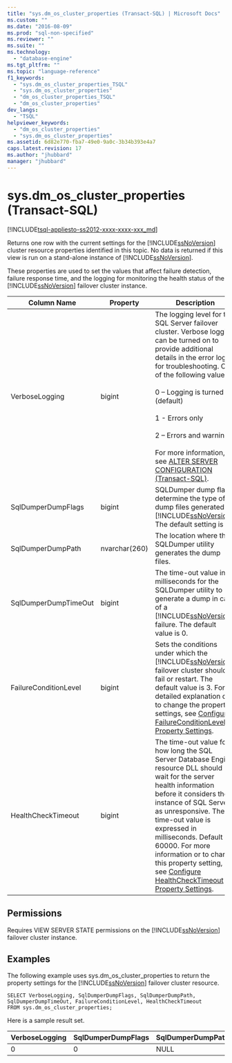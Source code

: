 ```yaml
---
title: "sys.dm_os_cluster_properties (Transact-SQL) | Microsoft Docs"
ms.custom: ""
ms.date: "2016-08-09"
ms.prod: "sql-non-specified"
ms.reviewer: ""
ms.suite: ""
ms.technology: 
  - "database-engine"
ms.tgt_pltfrm: ""
ms.topic: "language-reference"
f1_keywords: 
  - "sys.dm_os_cluster_properties_TSQL"
  - "sys.dm_os_cluster_properties"
  - "dm_os_cluster_properties_TSQL"
  - "dm_os_cluster_properties"
dev_langs: 
  - "TSQL"
helpviewer_keywords: 
  - "dm_os_cluster_properties"
  - "sys.dm_os_cluster_properties"
ms.assetid: 6d82e770-fba7-49e0-9a0c-3b34b393e4a7
caps.latest.revision: 17
ms.author: "jhubbard"
manager: "jhubbard"
---
```

# sys.dm_os_cluster_properties (Transact-SQL)
[!INCLUDE[tsql-appliesto-ss2012-xxxx-xxxx-xxx_md](../../integration-services/system/stored-procedures/includes/tsql-appliesto-ss2012-xxxx-xxxx-xxx-md.md)]

  Returns one row with the current settings for the [!INCLUDE[ssNoVersion](../../advanced-analytics/r-services/includes/ssnoversion-md.md)] cluster resource properties identified in this topic. No data is returned if this view is run on a stand-alone instance of [!INCLUDE[ssNoVersion](../../advanced-analytics/r-services/includes/ssnoversion-md.md)].  
  
 These properties are used to set the values that affect failure detection, failure response time, and the logging for monitoring the health status of the [!INCLUDE[ssNoVersion](../../advanced-analytics/r-services/includes/ssnoversion-md.md)] failover cluster instance.  
  

|Column Name|Property|Description|  
|-----------------|--------------|-----------------|  
|VerboseLogging|bigint|The logging level for the SQL Server failover cluster. Verbose logging can be turned on to provide additional details in the error logs for troubleshooting. One of the following values:<br /><br /> 0 – Logging is turned off (default)<br /><br /> 1 - Errors only<br /><br /> 2 – Errors and warnings<br /><br /> For more information, see [ALTER SERVER CONFIGURATION &#40;Transact-SQL&#41;](../../t-sql/statements/alter-server-configuration-transact-sql.md).|  
|SqlDumperDumpFlags|bigint|SQLDumper dump flags determine the type of dump files generated by [!INCLUDE[ssNoVersion](../../advanced-analytics/r-services/includes/ssnoversion-md.md)]. The default setting is 0.|  
|SqlDumperDumpPath|nvarchar(260)|The location where the SQLDumper utility generates the dump files.|  
|SqlDumperDumpTimeOut|bigint|The time-out value in milliseconds for the SQLDumper utility to generate a dump in case of a [!INCLUDE[ssNoVersion](../../advanced-analytics/r-services/includes/ssnoversion-md.md)] failure. The default value is 0.|  
|FailureConditionLevel|bigint|Sets the conditions under which the [!INCLUDE[ssNoVersion](../../advanced-analytics/r-services/includes/ssnoversion-md.md)] failover cluster should fail or restart. The default value is 3. For a detailed explanation or to change the property settings, see [Configure FailureConditionLevel Property Settings](../../sql-server/failover-clusters/windows/configure-failureconditionlevel-property-settings.md).|  
|HealthCheckTimeout|bigint|The time-out value for how long the SQL Server Database Engine resource DLL should wait for the server health information before it considers the instance of SQL Server as unresponsive. The time-out value is expressed in milliseconds. Default is 60000. For more information or to change this property setting, see [Configure HealthCheckTimeout Property Settings](../../sql-server/failover-clusters/windows/configure-healthchecktimeout-property-settings.md).|  
  
## Permissions  
 Requires VIEW SERVER STATE permissions on the [!INCLUDE[ssNoVersion](../../advanced-analytics/r-services/includes/ssnoversion-md.md)] failover cluster instance.  
  
## Examples  
 The following example uses sys.dm_os_cluster_properties to return the property settings for the [!INCLUDE[ssNoVersion](../../advanced-analytics/r-services/includes/ssnoversion-md.md)] failover cluster resource.  
  
```  
SELECT VerboseLogging, SqlDumperDumpFlags, SqlDumperDumpPath, SqlDumperDumpTimeOut, FailureConditionLevel, HealthCheckTimeout  
FROM sys.dm_os_cluster_properties;  
```  
  
 Here is a sample result set.  
  
|VerboseLogging|SqlDumperDumpFlags|SqlDumperDumpPath|SqlDumperDumpTimeOut|FailureConditionLevel|HealthCheckTimeout|  
|--------------------|------------------------|-----------------------|--------------------------|---------------------------|------------------------|  
|0|0|NULL|0|3|60000|  
  
  